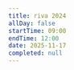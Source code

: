 ```yaml
---
title: riva 2024
allDay: false
startTime: 09:00
endTime: 12:00
date: 2025-11-17
completed: null
---
```

